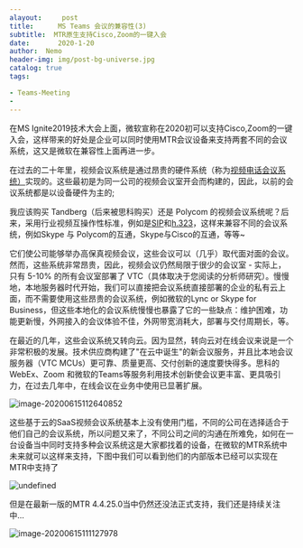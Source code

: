 ```yaml
---
alayout:     post
title:      MS Teams 会议的兼容性(3)
subtitle:  MTR原生支持Cisco,Zoom的一键入会
date:       2020-1-20
author:  Nemo
header-img: img/post-bg-universe.jpg
catalog: true
tags:

- Teams-Meeting
- 
---
```


在MS Ignite2019技术大会上面，微软宣称在2020初可以支持Cisco,Zoom的一键入会，这样带来的好处是企业可以同时使用MTR会议设备来支持两套不同的会议系统，这又是微软在兼容性上面再进一步。

在过去的二十年里，视频会议系统是通过昂贵的硬件系统（称为[视频电话会议系统）](https://en.wikipedia.org/wiki/Videotelephony)实现的。这些最初是为同一公司的视频会议室开会而构建的，因此，以前的会议系统都是以设备硬件为主的;

我应该购买 Tandberg（后来被思科购买）还是 Polycom 的视频会议系统呢？后来，采用行业视频互操作性标准，例如是[SIP](https://en.wikipedia.org/wiki/Session_Initiation_Protocol)和[h.323](https://en.wikipedia.org/wiki/H.323)，这样来兼容不同的会议系统，例如Skype 与 Polycom的互通，Skype与Cisco的互通，等等~

它们使公司能够举办高保真视频会议，这些会议可以（几乎）取代面对面的会议。然而，这些系统非常昂贵，因此，视频会议仍然局限于很少的会议室 - 实际上，只有 5-10% 的所有会议室部署了 VTC（具体取决于您阅读的分析师研究）。慢慢地，本地服务器时代开始，我们可以直接把会议系统直接部署的企业的私有云上面，而不需要使用这些昂贵的会议系统，例如微软的Lync or Skype for Business，但这些本地化的会议系统慢慢也暴露了它的一些缺点：维护困难，功能更新慢，外网接入的会议体验不佳，外网带宽消耗大，部署与交付周期长，等。

在最近的几年，这些会议系统又转向云。因为显然，转向云对在线会议来说是一个非常积极的发展。技术供应商构建了"在云中诞生"的新会议服务，并且比本地会议服务器（VTC MCUs）更可靠、质量更高、交付创新的速度要快得多。思科的 WebEx、Zoom 和微软的Teams等服务利用技术创新使会议更丰富、更具吸引力，在过去几年中，在线会议在业务中使用已显著扩展。

![image-20200615112640852](C:\Users\Nemo\AppData\Roaming\Typora\typora-user-images\image-20200615112640852.png)

这些基于云的SaaS视频会议系统基本上没有使用门槛，不同的公司在选择适合于他们自己的会议系统，所以问题又来了，不同公司之间的沟通在所难免，如何在一台设备当中同时支持多种会议系统这是大家都找着的设备，在微软的MTR系统中未来就可以这样来支持，下图中我们可以看到他们的内部版本已经可以实现在MTR中支持了

![undefined](https://cdn.jsdelivr.net/gh/tangx007/tangx007.github.io/img/large)

但是在最新一版的MTR 4.4.25.0当中仍然还没法正式支持，我们还是持续关注中...

![image-20200615111127978](https://cdn.jsdelivr.net/gh/tangx007/tangx007.github.io/img/image-20200615111127978.png)





